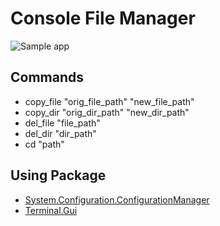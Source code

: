 # Console File Manager

![Sample app](https://raw.github.com/yurec0098/Lesson_9/master/ConsoleFileManager/Sample.png)

## Commands
* copy_file "orig_file_path" "new_file_path"
* copy_dir "orig_dir_path" "new_dir_path"
* del_file "file_path"
* del_dir "dir_path"
* cd "path"

## Using Package
* [System.Configuration.ConfigurationManager](https://github.com/dotnet/runtime)
* [Terminal.Gui](https://github.com/migueldeicaza/gui.cs/)

